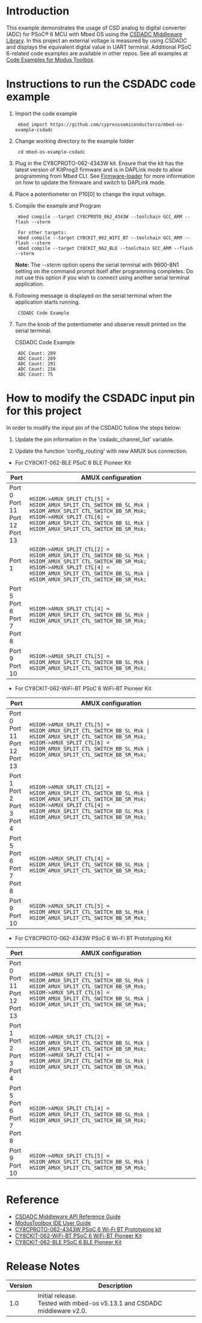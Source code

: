 # Introduction
This example demonstrates the usage of CSD analog to digital converter (ADC) for PSoC&reg; 6 MCU with Mbed OS using the [CSDADC Middleware Library](https://github.com/cypresssemiconductorco/csdadc). In this project an external voltage is measured by using CSDADC and displays the equivalent digital value in UART terminal. Additional PSoC 6-related code examples are available in other repos. See all examples at [Code Examples for Modus Toolbox](https://github.com/cypresssemiconductorco/Code-Examples-for-ModusToolbox-Software).

# Instructions to run the CSDADC code example

1. Import the code example
	
        mbed import https://github.com/cypresssemiconductorco/mbed-os-example-csdadc

2. Change working directory to the example folder

        cd mbed-os-example-csdadc
   
3. Plug in the CY8CPROTO-062-4343W kit. Ensure that the kit has the latest version of KitProg3 firmware and is in DAPLink mode to allow programming from Mbed CLI. See [Firmware-loader](https://github.com/cypresssemiconductorco/Firmware-loader) for more information on how to update the firmware and switch to DAPLink mode.

4. Place a potentiometer on P10[0] to change the input voltage.

5. Compile the example and Program

        mbed compile --target CY8CPROTO_062_4343W --toolchain GCC_ARM --flash --sterm
        
        For other targets:
        mbed compile --target CY8CKIT_062_WIFI_BT --toolchain GCC_ARM --flash --sterm
        mbed compile --target CY8CKIT_062_BLE --toolchain GCC_ARM --flash --sterm

    **Note:** The *--sterm* option opens the serial terminal with 9600-8N1 setting on the command prompt itself after programming completes. Do not use this option if you wish to connect using another serial terminal application.

6. Following message is displayed on the serial terminal when the application starts running.

        CSDADC Code Example

7. Turn the knob of the potentiometer and observe result printed on the serial terminal.

    CSDADC Code Example

    	ADC Count: 289
    	ADC Count: 289
    	ADC Count: 291
    	ADC Count: 216
    	ADC Count: 75

# How to modify the CSDADC input pin for this project

In order to modify the input pin of the CSDADC follow the steps below:

1. Update the pin information in the 'csdadc_channel_list' variable.

2. Update the function 'config_routing' with new AMUX bus connection. 

* For CY8CKIT-062-BLE PSoC 6 BLE Pioneer Kit 

| Port                                    | AMUX configuration                                           |
| --------------------------------------- | ------------------------------------------------------------ |
| Port 0<br>Port 11<br>Port 12<br>Port 13 | `HSIOM->AMUX_SPLIT_CTL[5] = HSIOM_AMUX_SPLIT_CTL_SWITCH_BB_SL_Msk \| HSIOM_AMUX_SPLIT_CTL_SWITCH_BB_SR_Msk;` <br>  `HSIOM->AMUX_SPLIT_CTL[6] = HSIOM_AMUX_SPLIT_CTL_SWITCH_BB_SL_Msk \| HSIOM_AMUX_SPLIT_CTL_SWITCH_BB_SR_Msk;` |
| Port 1                                  | `HSIOM->AMUX_SPLIT_CTL[2] = HSIOM_AMUX_SPLIT_CTL_SWITCH_BB_SL_Msk \| HSIOM_AMUX_SPLIT_CTL_SWITCH_BB_SR_Msk;` <br>  `HSIOM->AMUX_SPLIT_CTL[4] = HSIOM_AMUX_SPLIT_CTL_SWITCH_BB_SL_Msk \| HSIOM_AMUX_SPLIT_CTL_SWITCH_BB_SR_Msk;` |
| Port 5<br>Port 6<br>Port 7<br>Port 8    | `HSIOM->AMUX_SPLIT_CTL[4] = HSIOM_AMUX_SPLIT_CTL_SWITCH_BB_SL_Msk \| HSIOM_AMUX_SPLIT_CTL_SWITCH_BB_SR_Msk;` |
| Port 9<br>Port 10                       | `HSIOM->AMUX_SPLIT_CTL[5] = HSIOM_AMUX_SPLIT_CTL_SWITCH_BB_SL_Msk \| HSIOM_AMUX_SPLIT_CTL_SWITCH_BB_SR_Msk;` |

* For CY8CKIT-062-WiFi-BT PSoC 6 WiFi-BT Pioneer Kit

| Port         | AMUX configuration |
| ------------- | ----------------------- |
| Port 0<br>Port 11<br>Port 12<br>Port 13  | `HSIOM->AMUX_SPLIT_CTL[5] = HSIOM_AMUX_SPLIT_CTL_SWITCH_BB_SL_Msk \| HSIOM_AMUX_SPLIT_CTL_SWITCH_BB_SR_Msk;` <br>  `HSIOM->AMUX_SPLIT_CTL[6] = HSIOM_AMUX_SPLIT_CTL_SWITCH_BB_SL_Msk \| HSIOM_AMUX_SPLIT_CTL_SWITCH_BB_SR_Msk;` |
| Port 1<br>Port 2<br>Port 3<br>Port 4 | `HSIOM->AMUX_SPLIT_CTL[2] = HSIOM_AMUX_SPLIT_CTL_SWITCH_BB_SL_Msk \| HSIOM_AMUX_SPLIT_CTL_SWITCH_BB_SR_Msk;` <br>  `HSIOM->AMUX_SPLIT_CTL[4] = HSIOM_AMUX_SPLIT_CTL_SWITCH_BB_SL_Msk \| HSIOM_AMUX_SPLIT_CTL_SWITCH_BB_SR_Msk;`  |
| Port 5<br>Port 6<br>Port 7<br>Port 8 | `HSIOM->AMUX_SPLIT_CTL[4] = HSIOM_AMUX_SPLIT_CTL_SWITCH_BB_SL_Msk \| HSIOM_AMUX_SPLIT_CTL_SWITCH_BB_SR_Msk;` |
| Port 9<br>Port 10 | `HSIOM->AMUX_SPLIT_CTL[5] = HSIOM_AMUX_SPLIT_CTL_SWITCH_BB_SL_Msk \| HSIOM_AMUX_SPLIT_CTL_SWITCH_BB_SR_Msk;` |

* For CY8CPROTO-062-4343W PSoC 6 Wi-Fi BT Prototyping Kit

| Port         | AMUX configuration |
| ------------- | ----------------------- |
| Port 0<br>Port 11<br>Port 12<br>Port 13  | `HSIOM->AMUX_SPLIT_CTL[5] = HSIOM_AMUX_SPLIT_CTL_SWITCH_BB_SL_Msk \| HSIOM_AMUX_SPLIT_CTL_SWITCH_BB_SR_Msk;` <br>  `HSIOM->AMUX_SPLIT_CTL[6] = HSIOM_AMUX_SPLIT_CTL_SWITCH_BB_SL_Msk \| HSIOM_AMUX_SPLIT_CTL_SWITCH_BB_SR_Msk;` |
| Port 1<br>Port 2<br>Port 3<br>Port 4 | `HSIOM->AMUX_SPLIT_CTL[2] = HSIOM_AMUX_SPLIT_CTL_SWITCH_BB_SL_Msk \| HSIOM_AMUX_SPLIT_CTL_SWITCH_BB_SR_Msk;` <br>  `HSIOM->AMUX_SPLIT_CTL[4] = HSIOM_AMUX_SPLIT_CTL_SWITCH_BB_SL_Msk \| HSIOM_AMUX_SPLIT_CTL_SWITCH_BB_SR_Msk;`  |
| Port 5<br>Port 6<br>Port 7<br>Port 8 | `HSIOM->AMUX_SPLIT_CTL[4] = HSIOM_AMUX_SPLIT_CTL_SWITCH_BB_SL_Msk \| HSIOM_AMUX_SPLIT_CTL_SWITCH_BB_SR_Msk;` |
| Port 9<br>Port 10 | `HSIOM->AMUX_SPLIT_CTL[5] = HSIOM_AMUX_SPLIT_CTL_SWITCH_BB_SL_Msk \| HSIOM_AMUX_SPLIT_CTL_SWITCH_BB_SR_Msk;` |

# Reference

- [CSDADC Middleware API Reference Guide](https://cypresssemiconductorco.github.io/csdadc/csdadc_api_reference_manual/html/index.html)
- [ModusToolbox IDE User Guide](https://www.cypress.com/ModusToolboxUserGuide)
- [CY8CPROTO-062-4343W PSoC 6 Wi-Fi BT Prototyping kit](http://www.cypress.com/documentation/development-kitsboards/cy8cproto-063-4343w)
- [CY8CKIT-062-WiFi-BT PSoC 6 WiFi-BT Pioneer Kit](http://www.cypress.com/documentation/development-kitsboards/psoc-6-wifi-bt-pioneer-kit)
- [CY8CKIT-062-BLE PSoC 6 BLE Pioneer Kit](http://www.cypress.com/documentation/development-kitsboards/psoc-6-ble-pioneer-kit)

# Release Notes

| Version | Description                                                  |
| ------- | ------------------------------------------------------------ |
| 1.0     | Initial release. <br>Tested with mbed-os v5.13.1 and CSDADC middleware v2.0. |

